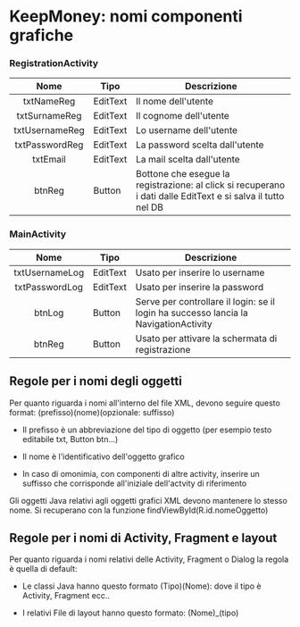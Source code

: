# KeepMoney: nomi componenti grafiche

### RegistrationActivity

| **Nome**       | Tipo     | **Descrizione**                                                                                              |
|:--------------:| -------- | ------------------------------------------------------------------------------------------------------------ |
| txtNameReg     | EditText | Il nome dell'utente                                                                                          |
| txtSurnameReg  | EditText | Il cognome dell'utente                                                                                       |
| txtUsernameReg | EditText | Lo username dell'utente                                                                                      |
| txtPasswordReg | EditText | La password scelta dall'utente                                                                               |
| txtEmail       | EditText | La mail scelta dall'utente                                                                                   |
| btnReg         | Button   | Bottone che esegue la registrazione: al click si recuperano i dati dalle EditText e si salva il tutto nel DB |

### MainActivity

| **Nome**       | Tipo     | **Descrizione**                                                                      |
|:--------------:| -------- | ------------------------------------------------------------------------------------ |
| txtUsernameLog | EditText | Usato per inserire lo username                                                       |
| txtPasswordLog | EditText | Usato per inserire la password                                                       |
| btnLog         | Button   | Serve per controllare il login: se il login ha successo lancia la NavigationActivity |
| btnReg         | Button   | Usato per attivare la schermata di registrazione                                     |

## Regole per i nomi degli oggetti

Per quanto riguarda i nomi all'interno del file XML, devono seguire questo format: (prefisso)(nome)(opzionale: suffisso)

- Il prefisso è un abbreviazione del tipo di oggetto  (per esempio testo editabile txt, Button btn...)

- Il nome è l'identificativo dell'oggetto grafico

- In caso di omonimia, con componenti di altre activity, inserire un suffisso che corrisponde all'iniziale dell'actvity di riferimento

Gli oggetti Java relativi agli oggetti grafici XML devono mantenere lo stesso nome. Si recuperano con la funzione findViewById(R.id.nomeOggetto)

## Regole per i nomi di Activity, Fragment e layout

Per quanto riguarda i nomi relativi delle Activity, Fragment o Dialog la regola è quella di default: 

- Le classi Java hanno questo formato (Tipo)(Nome): dove il tipo è Activity, Fragment ecc..

- I relativi File di layout hanno questo formato: (Nome)_(tipo)


